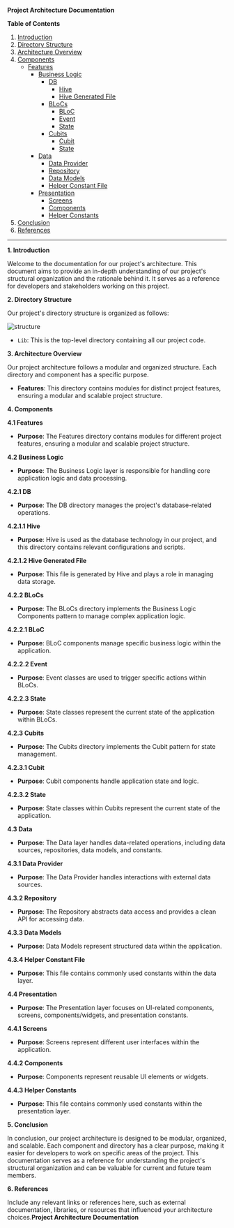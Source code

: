 ﻿
**Project Architecture Documentation**

**Table of Contents**

1.  [Introduction](https://chat.openai.com/?model=text-davinci-002-render-sha#introduction)
2.  [Directory Structure](https://chat.openai.com/?model=text-davinci-002-render-sha#directory-structure)
3.  [Architecture Overview](https://chat.openai.com/?model=text-davinci-002-render-sha#architecture-overview)
4.  [Components](https://chat.openai.com/?model=text-davinci-002-render-sha#components)
    -   [Features](https://chat.openai.com/?model=text-davinci-002-render-sha#features)
        -   [Business Logic](https://chat.openai.com/?model=text-davinci-002-render-sha#business-logic)
            -   [DB](https://chat.openai.com/?model=text-davinci-002-render-sha#db)
                -   [Hive](https://chat.openai.com/?model=text-davinci-002-render-sha#hive)
                -   [Hive Generated File](https://chat.openai.com/?model=text-davinci-002-render-sha#hive-generated-file)
            -   [BLoCs](https://chat.openai.com/?model=text-davinci-002-render-sha#blocs)
                -   [BLoC](https://chat.openai.com/?model=text-davinci-002-render-sha#bloc)
                -   [Event](https://chat.openai.com/?model=text-davinci-002-render-sha#event)
                -   [State](https://chat.openai.com/?model=text-davinci-002-render-sha#state)
            -   [Cubits](https://chat.openai.com/?model=text-davinci-002-render-sha#cubits)
                -   [Cubit](https://chat.openai.com/?model=text-davinci-002-render-sha#cubit)
                -   [State](https://chat.openai.com/?model=text-davinci-002-render-sha#cubit-state)
        -   [Data](https://chat.openai.com/?model=text-davinci-002-render-sha#data)
            -   [Data Provider](https://chat.openai.com/?model=text-davinci-002-render-sha#data-provider)
            -   [Repository](https://chat.openai.com/?model=text-davinci-002-render-sha#repository)
            -   [Data Models](https://chat.openai.com/?model=text-davinci-002-render-sha#data-models)
            -   [Helper Constant File](https://chat.openai.com/?model=text-davinci-002-render-sha#helper-constant-file)
        -   [Presentation](https://chat.openai.com/?model=text-davinci-002-render-sha#presentation)
            -   [Screens](https://chat.openai.com/?model=text-davinci-002-render-sha#screens)
            -   [Components](https://chat.openai.com/?model=text-davinci-002-render-sha#presentation-components)
            -   [Helper Constants](https://chat.openai.com/?model=text-davinci-002-render-sha#presentation-helper-constants)
5.  [Conclusion](https://chat.openai.com/?model=text-davinci-002-render-sha#conclusion)
6.  [References](https://chat.openai.com/?model=text-davinci-002-render-sha#references)

----------

**1. Introduction**

Welcome to the documentation for our project's architecture. This document aims to provide an in-depth understanding of our project's structural organization and the rationale behind it. It serves as a reference for developers and stakeholders working on this project.

**2. Directory Structure**

Our project's directory structure is organized as follows:

![structure](https://ibb.co/JC8hz1z)

-   `Lib`: This is the top-level directory containing all our project code.

**3. Architecture Overview**

Our project architecture follows a modular and organized structure. Each directory and component has a specific purpose.

-   **Features**: This directory contains modules for distinct project features, ensuring a modular and scalable project structure.

**4. Components**

**4.1 Features**

-   **Purpose**: The Features directory contains modules for different project features, ensuring a modular and scalable project structure.

**4.2 Business Logic**

-   **Purpose**: The Business Logic layer is responsible for handling core application logic and data processing.

**4.2.1 DB**

-   **Purpose**: The DB directory manages the project's database-related operations.

**4.2.1.1 Hive**

-   **Purpose**: Hive is used as the database technology in our project, and this directory contains relevant configurations and scripts.

**4.2.1.2 Hive Generated File**

-   **Purpose**: This file is generated by Hive and plays a role in managing data storage.

**4.2.2 BLoCs**

-   **Purpose**: The BLoCs directory implements the Business Logic Components pattern to manage complex application logic.

**4.2.2.1 BLoC**

-   **Purpose**: BLoC components manage specific business logic within the application.

**4.2.2.2 Event**

-   **Purpose**: Event classes are used to trigger specific actions within BLoCs.

**4.2.2.3 State**

-   **Purpose**: State classes represent the current state of the application within BLoCs.

**4.2.3 Cubits**

-   **Purpose**: The Cubits directory implements the Cubit pattern for state management.

**4.2.3.1 Cubit**

-   **Purpose**: Cubit components handle application state and logic.

**4.2.3.2 State**

-   **Purpose**: State classes within Cubits represent the current state of the application.

**4.3 Data**

-   **Purpose**: The Data layer handles data-related operations, including data sources, repositories, data models, and constants.

**4.3.1 Data Provider**

-   **Purpose**: The Data Provider handles interactions with external data sources.

**4.3.2 Repository**

-   **Purpose**: The Repository abstracts data access and provides a clean API for accessing data.

**4.3.3 Data Models**

-   **Purpose**: Data Models represent structured data within the application.

**4.3.4 Helper Constant File**

-   **Purpose**: This file contains commonly used constants within the data layer.

**4.4 Presentation**

-   **Purpose**: The Presentation layer focuses on UI-related components, screens, components/widgets, and presentation constants.

**4.4.1 Screens**

-   **Purpose**: Screens represent different user interfaces within the application.

**4.4.2 Components**

-   **Purpose**: Components represent reusable UI elements or widgets.

**4.4.3 Helper Constants**

-   **Purpose**: This file contains commonly used constants within the presentation layer.

**5. Conclusion**

In conclusion, our project architecture is designed to be modular, organized, and scalable. Each component and directory has a clear purpose, making it easier for developers to work on specific areas of the project. This documentation serves as a reference for understanding the project's structural organization and can be valuable for current and future team members.

**6. References**

Include any relevant links or references here, such as external documentation, libraries, or resources that influenced your architecture choices.**Project Architecture Documentation**
